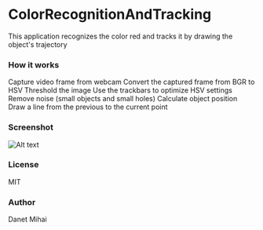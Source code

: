 # ColorRecognitionAndTracking

This application recognizes the color red and tracks it by drawing the object's trajectory

### How it works

Capture video frame from webcam
Convert the captured frame from BGR to HSV
Threshold the image
Use the trackbars to optimize HSV settings
Remove noise (small objects and small holes)
Calculate object position
Draw a line from the previous to the current point

### Screenshot
![Alt text](FingerDetection.png?raw=true "Title")

### License
MIT

### Author
Danet Mihai
